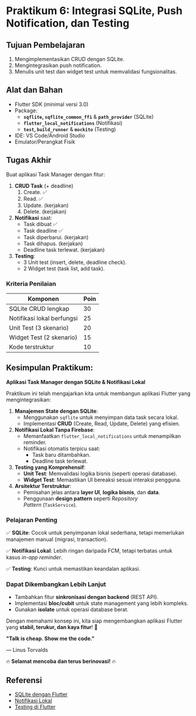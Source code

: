 # Praktikum 6: **Integrasi SQLite, Push Notification, dan Testing**

## **Tujuan Pembelajaran**

1. Mengimplementasikan CRUD dengan SQLite.
2. Mengintegrasikan push notification.
3. Menulis unit test dan widget test untuk memvalidasi fungsionalitas.

## **Alat dan Bahan**

- Flutter SDK (minimal versi 3.0)
- Package:
    - **`sqflite`, `sqflite_common_ffi`** & **`path_provider`** (SQLite)
    - **`flutter_local_notifications`** (Notifikasi)
    - **`test`, `build_runner`** & **`mockito`** (Testing)
- IDE: VS Code/Android Studio
- Emulator/Perangkat Fisik

## **Tugas Akhir**

Buat aplikasi Task Manager dengan fitur:

1. **CRUD Task** (+ deadline)
    1. Create. ✅
    2. Read. ✅
    3. Update. (kerjakan)
    4. Delete. (kerjakan)
2. **Notifikasi** saat:
    - Task dibuat ✅
    - Task deadline ✅
    - Task diperbarui. (kerjakan)
    - Task dihapus. (kerjakan)
    - Deadline task terlewat. (kerjakan)
3. **Testing**:
    - 3 Unit test (insert, delete, deadline check).
    - 2 Widget test (task list, add task).

### **Kriteria Penilaian**

| **Komponen** | **Poin** |
| --- | --- |
| SQLite CRUD lengkap | 30 |
| Notifikasi lokal berfungsi | 25 |
| Unit Test (3 skenario) | 20 |
| Widget Test (2 skenario) | 15 |
| Kode terstruktur | 10 |


## **Kesimpulan Praktikum:**

**Aplikasi Task Manager dengan SQLite & Notifikasi Lokal**

Praktikum ini telah mengajarkan kita untuk membangun aplikasi Flutter yang mengintegrasikan:

1. **Manajemen State dengan SQLite**:
    - Menggunakan `sqflite` untuk menyimpan data task secara lokal.
    - Implementasi **CRUD** (Create, Read, Update, Delete) yang efisien.
2. **Notifikasi Lokal Tanpa Firebase**:
    - Memanfaatkan `flutter_local_notifications` untuk menampilkan reminder.
    - Notifikasi otomatis terpicu saat:
        - Task baru ditambahkan.
        - Deadline task terlewat.
3. **Testing yang Komprehensif**:
    - **Unit Test**: Memvalidasi logika bisnis (seperti operasi database).
    - **Widget Test**: Memastikan UI bereaksi sesuai interaksi pengguna.
4. **Arsitektur Terstruktur**:
    - Pemisahan jelas antara **layer UI**, **logika bisnis**, dan **data**.
    - Penggunaan **design pattern** seperti *Repository Pattern* (`TaskService`).

### **Pelajaran Penting**

✅ **SQLite**: Cocok untuk penyimpanan lokal sederhana, tetapi memerlukan manajemen manual (migrasi, transaction).

✅ **Notifikasi Lokal**: Lebih ringan daripada FCM, tetapi terbatas untuk kasus *in-app reminder*.

✅ **Testing**: Kunci untuk memastikan keandalan aplikasi.

### **Dapat Dikembangkan Lebih Lanjut**

- Tambahkan fitur **sinkronisasi dengan backend** (REST API).
- Implementasi **bloc/cubit** untuk state management yang lebih kompleks.
- Gunakan **isolate** untuk operasi database berat.

Dengan memahami konsep ini, kita siap mengembangkan aplikasi Flutter yang **stabil, terukur, dan kaya fitur**! 🚀

**"Talk is cheap. Show me the code."**

— Linus Torvalds

🔥 **Selamat mencoba dan terus berinovasi!** 🔥

## **Referensi**

- [SQLite dengan Flutter](https://pub.dev/packages/sqflite)
- [Notifikasi Lokal](https://pub.dev/packages/flutter_local_notifications)
- [Testing di Flutter](https://flutter.dev/docs/testing)
